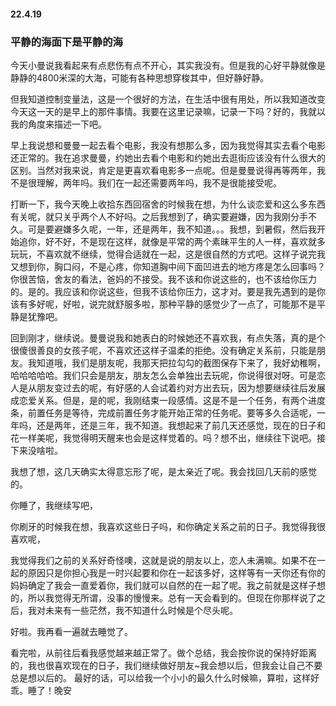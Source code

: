 #### 22.4.19

### 平静的海面下是平静的海

今天小曼说我看起来有点悲伤有点不开心，其实我没有。但是我的心好平静就像是静静的4800米深的大海，可能有各种思想穿梭其中，但好静好静。

但我知道控制变量法，这是一个很好的方法，在生活中很有用处，所以我知道改变今天这一天的是早上的那件事情。我要在这里记录嘛，记录一下吗？好的，我就以我的角度来描述一下吧。

早上我说想和曼曼一起去看个电影，我没有想那么多，因为我觉得其实去看个电影还正常的。我在追求曼曼，约她出去看个电影和约她出去逛街应该没有什么很大的区别。当然对我来说，肯定是更喜欢看电影多一点呢。但是曼曼说得再等两年，我不是很理解，两年吗。我们在一起还需要两年吗，我不是很能接受呢。

打断一下，我今天晚上收拾东西回宿舍的时候我在想，为什么谈恋爱和这么多东西有关呢，就只关乎两个人不好吗。之后我想到了，确实要避嫌，因为我刚分手不久。可是要避嫌多久呢，一年，还是两年，我不知道。。。我想，到暑假，然后我开始追你，好不好，不是现在这样，就像是平常的两个素昧平生的人一样，喜欢就多玩玩，不喜欢就不继续，觉得合适就在一起，这是很自然的方式吧。这样子说完我又想到你，胸口闷，不是心疼，你知道胸中间下面凹进去的地方疼是怎么回事吗？你很苦恼，舍友的看法，爸妈的不接受。我不该和你说这些的，也不该给你压力的。是的。我应该和你说这些，但我不该给你压力，这才对。要是我先遇到的是你该有多好呢，好啦，说完就舒服多啦，那种平静的感觉少了一点了，可能那不是平静是犹豫吧。

回到刚才，继续说。曼曼说我和她表白的时候她还不喜欢我，有点失落，真的是个很傻很善良的女孩子呢，不喜欢还这样子温柔的拒绝。没有确定关系前，只能是朋友。我知道哦，我们是朋友呢，我那天把拉勾勾的截图保存下来了，我好幼稚啊，哈哈哈哈哈。我们只会是朋友，朋友怎么会单独出去玩呢，你说得很对呀。可是恋人是从朋友变过去的呢，有好感的人会试着约对方出去玩，因为想要继续往后发展成恋爱关系。但是，是的呢，我刚结束一段感情。这是不是一个任务，有两个进度条，前置任务是等待，完成前置任务才能开始正常的任务呢。要等多久合适呢，一年吗，还是两年，还是三年，我不知道。我想起来了前几天还感觉，现在的日子和花一样美呢，我觉得明天醒来也会是这样觉着的。吗？想不出，继续往下说吧。接下来没啥啦。

我想了想，这几天确实太得意忘形了呢，是太亲近了呢。我会找回几天前的感觉的。

 你睡了，我继续写吧，

你刷牙的时候我在想，我喜欢这些日子吗，和你确定关系之前的日子。我觉得我很喜欢呢，

我觉得我们之前的关系好奇怪噢，这就是说的朋友以上，恋人未满嘛。如果不在一起的原因只是你担心我是一时兴起要和你在一起该多好，这样等有一天你还有你的妈妈确定了我会一直爱着你，我们就可以自然的在一起了呢。我之前就是这样子想的，所以我觉得无所谓，没事的慢慢来。总有一天会看到的。但现在你那样说了之后，我对未来有一些茫然，我不知道什么时候是个尽头呢。

好啦。我再看一遍就去睡觉了。

看完啦，从前往后看我感觉越来越正常了。做个总结，我会按你说的保持好距离的，我也很喜欢现在的日子，我们继续做好朋友~我会想以后，但我会让自己不要总是想以后的。 最好的话，可以给我一个小小的最久什么时候嘛，算啦，这样好乖。睡了！晚安